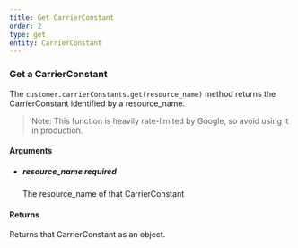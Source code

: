 ```yaml
---
title: Get CarrierConstant 
order: 2
type: get
entity: CarrierConstant 
---
```


### Get a CarrierConstant 

The `customer.carrierConstants.get(resource_name)` method returns the CarrierConstant identified by a resource_name. 

> Note: This function is heavily rate-limited by Google, so avoid using it in production.


#### Arguments

- 	##### resource_name _required_
	The resource_name of that CarrierConstant


#### Returns

Returns that CarrierConstant as an object.
